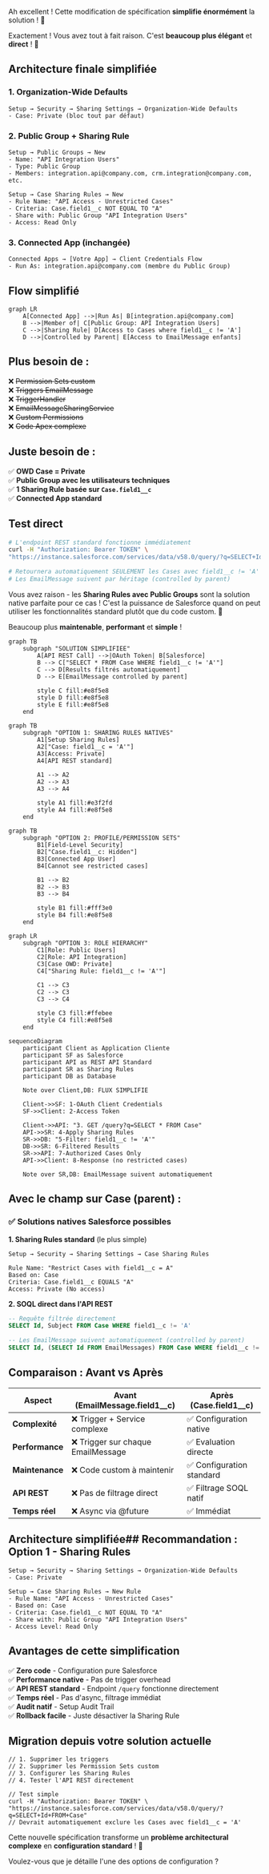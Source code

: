 Ah excellent ! Cette modification de spécification **simplifie énormément** la solution ! 🎯

Exactement ! Vous avez tout à fait raison. C'est **beaucoup plus élégant** et **direct** ! 🎯

## **Architecture finale simplifiée**

### **1. Organization-Wide Defaults**
```
Setup → Security → Sharing Settings → Organization-Wide Defaults
- Case: Private (bloc tout par défaut)
```

### **2. Public Group + Sharing Rule**
```
Setup → Public Groups → New
- Name: "API Integration Users"  
- Type: Public Group
- Members: integration.api@company.com, crm.integration@company.com, etc.

Setup → Case Sharing Rules → New
- Rule Name: "API Access - Unrestricted Cases"
- Criteria: Case.field1__c NOT EQUAL TO "A"
- Share with: Public Group "API Integration Users"
- Access: Read Only
```

### **3. Connected App (inchangée)**
```
Connected Apps → [Votre App] → Client Credentials Flow
- Run As: integration.api@company.com (membre du Public Group)
```

## **Flow simplifié**

```mermaid
graph LR
    A[Connected App] -->|Run As| B[integration.api@company.com]
    B -->|Member of| C[Public Group: API Integration Users]
    C -->|Sharing Rule| D[Access to Cases where field1__c != 'A']
    D -->|Controlled by Parent| E[Access to EmailMessage enfants]
```

## **Plus besoin de :**

❌ ~~Permission Sets custom~~  
❌ ~~Triggers EmailMessage~~  
❌ ~~TriggerHandler~~  
❌ ~~EmailMessageSharingService~~  
❌ ~~Custom Permissions~~  
❌ ~~Code Apex complexe~~  

## **Juste besoin de :**

✅ **OWD Case = Private**  
✅ **Public Group avec les utilisateurs techniques**  
✅ **1 Sharing Rule basée sur `Case.field1__c`**  
✅ **Connected App standard**  

## **Test direct**

```bash
# L'endpoint REST standard fonctionne immédiatement
curl -H "Authorization: Bearer TOKEN" \
"https://instance.salesforce.com/services/data/v58.0/query/?q=SELECT+Id,Subject,field1__c+FROM+Case"

# Retournera automatiquement SEULEMENT les Cases avec field1__c != 'A'
# Les EmailMessage suivent par héritage (controlled by parent)
```

Vous avez raison - les **Sharing Rules avec Public Groups** sont la solution native parfaite pour ce cas ! C'est la puissance de Salesforce quand on peut utiliser les fonctionnalités standard plutôt que du code custom. 🚀

Beaucoup plus **maintenable**, **performant** et **simple** !

```mermaid
graph TB
    subgraph "SOLUTION SIMPLIFIEE"
        A[API REST Call] -->|OAuth Token| B[Salesforce]
        B --> C["SELECT * FROM Case WHERE field1__c != 'A'"]
        C --> D[Results filtrés automatiquement]
        D --> E[EmailMessage controlled by parent]
        
        style C fill:#e8f5e8
        style D fill:#e8f5e8
        style E fill:#e8f5e8
    end
```
```mermaid
graph TB
    subgraph "OPTION 1: SHARING RULES NATIVES"
        A1[Setup Sharing Rules]
        A2["Case: field1__c = 'A'"]
        A3[Access: Private]
        A4[API REST standard]
        
        A1 --> A2
        A2 --> A3
        A3 --> A4
        
        style A1 fill:#e3f2fd
        style A4 fill:#e8f5e8
    end
```

```mermaid
graph TB
    subgraph "OPTION 2: PROFILE/PERMISSION SETS"
        B1[Field-Level Security]
        B2["Case.field1__c: Hidden"]
        B3[Connected App User]
        B4[Cannot see restricted cases]
        
        B1 --> B2
        B2 --> B3
        B3 --> B4
        
        style B1 fill:#fff3e0
        style B4 fill:#e8f5e8
    end
```
```mermaid
graph LR
    subgraph "OPTION 3: ROLE HIERARCHY"
        C1[Role: Public Users]
        C2[Role: API Integration]
        C3[Case OWD: Private]
        C4["Sharing Rule: field1__c != 'A'"]
        
        C1 --> C3
        C2 --> C3
        C3 --> C4
        
        style C3 fill:#ffebee
        style C4 fill:#e8f5e8
    end
```
```mermaid
sequenceDiagram
    participant Client as Application Cliente
    participant SF as Salesforce
    participant API as REST API Standard
    participant SR as Sharing Rules
    participant DB as Database

    Note over Client,DB: FLUX SIMPLIFIE

    Client->>SF: 1-OAuth Client Credentials
    SF->>Client: 2-Access Token
    
    Client->>API: "3. GET /query?q=SELECT * FROM Case"
    API->>SR: 4-Apply Sharing Rules
    SR->>DB: "5-Filter: field1__c != 'A'"
    DB->>SR: 6-Filtered Results
    SR->>API: 7-Authorized Cases Only
    API->>Client: 8-Response (no restricted cases)
    
    Note over SR,DB: EmailMessage suivent automatiquement
```

## **Avec le champ sur Case (parent) :**

### ✅ **Solutions natives Salesforce possibles**

**1. Sharing Rules standard** (le plus simple)
```
Setup → Security → Sharing Settings → Case Sharing Rules

Rule Name: "Restrict Cases with field1__c = A"
Based on: Case
Criteria: Case.field1__c EQUALS "A"  
Access: Private (No access)
```

**2. SOQL direct dans l'API REST**
```sql
-- Requête filtrée directement
SELECT Id, Subject FROM Case WHERE field1__c != 'A'

-- Les EmailMessage suivent automatiquement (controlled by parent)
SELECT Id, (SELECT Id FROM EmailMessages) FROM Case WHERE field1__c != 'A'
```

## **Comparaison : Avant vs Après**

| Aspect | **Avant (EmailMessage.field1__c)** | **Après (Case.field1__c)** |
|--------|-----------------------------------|----------------------------|
| **Complexité** | ❌ Trigger + Service complexe | ✅ Configuration native |
| **Performance** | ❌ Trigger sur chaque EmailMessage | ✅ Evaluation directe |
| **Maintenance** | ❌ Code custom à maintenir | ✅ Configuration standard |
| **API REST** | ❌ Pas de filtrage direct | ✅ Filtrage SOQL natif |
| **Temps réel** | ❌ Async via @future | ✅ Immédiat |

## **Architecture simplifiée**## **Recommandation : Option 1 - Sharing Rules**

```
Setup → Security → Sharing Settings → Organization-Wide Defaults
- Case: Private

Setup → Case Sharing Rules → New Rule
- Rule Name: "API Access - Unrestricted Cases"
- Based on: Case
- Criteria: Case.field1__c NOT EQUAL TO "A"
- Share with: Public Group "API Integration Users"
- Access Level: Read Only
```

## **Avantages de cette simplification**

✅ **Zero code** - Configuration pure Salesforce  
✅ **Performance native** - Pas de trigger overhead  
✅ **API REST standard** - Endpoint `/query` fonctionne directement  
✅ **Temps réel** - Pas d'async, filtrage immédiat  
✅ **Audit natif** - Setup Audit Trail  
✅ **Rollback facile** - Juste désactiver la Sharing Rule  

## **Migration depuis votre solution actuelle**

```apex
// 1. Supprimer les triggers
// 2. Supprimer les Permission Sets custom
// 3. Configurer les Sharing Rules
// 4. Tester l'API REST directement

// Test simple
curl -H "Authorization: Bearer TOKEN" \
"https://instance.salesforce.com/services/data/v58.0/query/?q=SELECT+Id+FROM+Case"
// Devrait automatiquement exclure les Cases avec field1__c = 'A'
```

Cette nouvelle spécification transforme un **problème architectural complexe** en **configuration standard** ! 🎉

Voulez-vous que je détaille l'une des options de configuration ?
